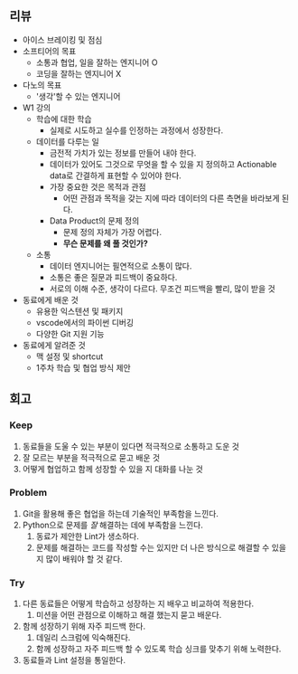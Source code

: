 ## 리뷰
- 아이스 브레이킹 및 점심
- 소프티어의 목표
	- 소통과 협업, 일을 잘하는 엔지니어 O
	- 코딩을 잘하는 엔지니어 X
- 다노의 목표
	- '생각'할 수 있는 엔지니어
- W1 강의
	- 학습에 대한 학습
		- 실제로 시도하고 실수를 인정하는 과정에서 성장한다.
	- 데이터를 다루는 일
		- 금전적 가치가 있는 정보를 만들어 내야 한다.
		- 데이터가 있어도 그것으로 무엇을 할 수 있을 지 정의하고 Actionable data로 간결하게 표현할 수 있어야 한다.
		- 가장 중요한 것은 목적과 관점
			- 어떤 관점과 목적을 갖는 지에 따라 데이터의 다른 측면을 바라보게 된다.
		- Data Product의 문제 정의
			- 문제 정의 자체가 가장 어렵다.
			- **무슨 문제를 왜 풀 것인가?**
	- 소통
		- 데이터 엔지니어는 필연적으로 소통이 많다.
		- 소통은 좋은 질문과 피드백이 중요하다.
		- 서로의 이해 수준, 생각이 다르다. 무조건 피드백을 빨리, 많이 받을 것
- 동료에게 배운 것
	- 유용한 익스텐션 및 패키지
	- vscode에서의 파이썬 디버깅
	- 다양한 Git 지원 기능
- 동료에게 알려준 것
	- 맥 설정 및 shortcut
	- 1주차 학습 및 협업 방식 제안
## 회고
### Keep
1. 동료들을 도울 수 있는 부분이 있다면 적극적으로 소통하고 도운 것
2. 잘 모르는 부분을 적극적으로 묻고 배운 것
3. 어떻게 협업하고 함께 성장할 수 있을 지 대화를 나눈 것
### Problem
1. Git을 활용해 좋은 협업을 하는데 기술적인 부족함을 느낀다.
2. Python으로 문제를 *잘* 해결하는 데에 부족함을 느낀다.
	1. 동료가 제안한 Lint가 생소하다.
	2. 문제를 해결하는 코드를 작성할 수는 있지만 더 나은 방식으로 해결할 수 있을 지 많이 배워야 할 것 같다.
### Try
1. 다른 동료들은 어떻게 학습하고 성장하는 지 배우고 비교하여 적용한다.
	1. 미션을 어떤 관점으로 이해하고 해결 했는지 묻고 배운다.
2. 함께 성장하기 위해 자주 피드백 한다.
	1. 데일리 스크럼에 익숙해진다.
	2. 함께 성장하고 자주 피드백 할 수 있도록 학습 싱크를 맞추기 위해 노력한다.
3. 동료들과 Lint 설정을 통일한다.